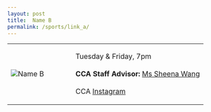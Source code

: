 ```yaml
---
layout: post
title:  Name B
permalink: /sports/link_a/
---
```


<table>
    <tr>
        <td style="width:33%"><image src="{{site.baseurl}}/images/CCA_link_a.jpg" style="display:block;margin-left:auto;margin-right:auto;" alt="Name B"></image></td>
        <td>
            <p>
                Tuesday & Friday, 7pm<br>
                <br>
                <b>CCA Staff Advisor:</b> <a href="emailadd">Ms Sheena Wang</a><br>
                <br>
                CCA <a href="instaadd">Instagram</a>
            </p>
        </td>
    </tr>
</table>